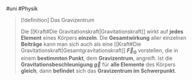 #uni #Physik 

> [!definition] Das Gravizentrum
> 
> Die [[Kraft#Die Gravitationskraft|Gravitationskraft]] wirkt auf **jedes Element** eines Körpers **einzeln**. Die **Gesamtwirkung** aller einzelnen **Beiträge** kann man sich auch als eine [[Kraft#Die Gravitationskraft|Gesamtgravitationskraft]] **$\vec{F}_{\mathrm{G}}$** vorstellen, die in einem **bestimmten Punkt**, dem **Gravizentrum**, angreift. Ist die **Gravitationsbeschleunigung $\vec{g}$** für **alle Elemente** des Körpers **gleich**, dann **befindet** sich das **Gravizentrum im Schwerpunkt**.